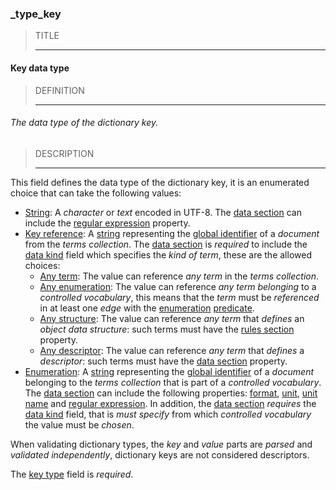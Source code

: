 ### _type_key



> TITLE
> 
> ------

#### Key data type



> DEFINITION
> 
> ------

###### The data type of the dictionary key.



> DESCRIPTION
> 
> ------

This field defines the data type of the dictionary key, it is an enumerated choice that can take the following values:

- [String](_type_string): A *character* or *text* encoded in UTF-8. The [data section](_data) can include the [regular expression](_regexp) property.
- [Key reference](_type_string_key): A [string](_type_string) representing the [global identifier](_gid) of a *document* from the *terms collection*. The [data section](_data) is *required* to include the [data kind](_kind) field which specifies the *kind of term*, these are the allowed choices:
    - [Any term](_any-term): The value can reference *any term* in the *terms collection*.
    - [Any enumeration](_any-enum): The value can reference *any term* *belonging* to a *controlled vocabulary*, this means that the *term* must be *referenced* in at least one *edge* with the [enumeration](_predicate_enum-of) [predicate](_predicate).
    - [Any structure](_any-object): The value can reference *any term* that *defines* an *object data structure*: such terms must have the [rules section](_rule) property.
    - [Any descriptor](_any-descriptor): The value can reference *any term* that *defines* a *descriptor*: such terms must have the [data section](_data) property.
- [Enumeration](_type_string_enum): A [string](_type_string) representing the [global identifier](_gid) of a *document* belonging to the *terms collection* that is part of a *controlled vocabulary*. The [data section](_data) can include the following properties: [format](_format), [unit](_unit), [unit name](_unit-name) and [regular expression](_regexp). In addition, the [data section](_data) *requires* the [data kind](_kind) field, that is *must* *specify* from which *controlled vocabulary* the value must be *chosen*.

When validating dictionary types, the *key* and *value* parts are *parsed* and *validated independently*, dictionary keys are not considered descriptors.

The [key type](_type_key) field is *required*.